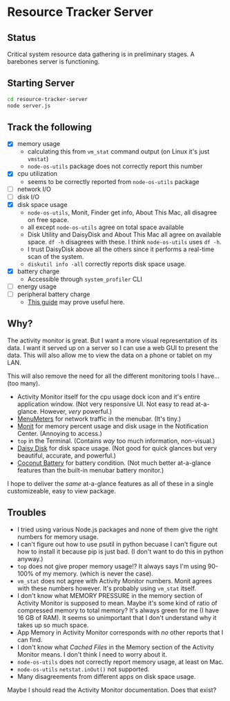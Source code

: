 # Resource Tracker Server

## Status

Critical system resource data gathering is in preliminary stages. A barebones server is functioning.

## Starting Server

```Bash
cd resource-tracker-server
node server.js
```

## Track the following

- [x] memory usage
  * calculating this from ``vm_stat`` command output (on Linux it's just ``vmstat``)
  * ``node-os-utils`` package does not correctly report this number
- [x] cpu utilization
  * seems to be correctly reported from ``node-os-utils`` package
- [ ] network I/O
- [ ] disk I/O
- [x] disk space usage
  * ``node-os-utils``, Monit, Finder get info, About This Mac, all disagree on free space.
  * all except ``node-os-utils`` agree on total space available
  * Disk Utility and DaisyDisk and About This Mac all agree on available space. ``df -h`` disagrees with these. I think ``node-os-utils`` uses ``df -h``.
  * I trust DaisyDisk above all the others since it performs a real-time scan of the system.
  * ``diskutil info -all`` correctly reports disk space usage.
- [x] battery charge
  * Accessible through ``system_profiler`` CLI
- [ ] energy usage
- [ ] peripheral battery charge
  * [This guide](http://osxdaily.com/2014/05/18/how-to-check-bluetooth-keyboard-battery-levels-from-the-command-line-on-mac-os-x/) may prove useful here.

## Why?

The activity monitor is great. But I want a more visual representation of its data. I want it served up on a server so I can use a web GUI to present the data. This will also allow me to view the data on a phone or tablet on my LAN.

This will also remove the need for all the different monitoring tools I have... (too many).
  * Activity Monitor itself for the cpu usage dock icon and it's entire application window. (Not very responsive UI. Not easy to read at-a-glance. However, *very* powerful.)
  * [MenuMeters](https://github.com/yujitach/MenuMeters) for network traffic in the menubar. (It's tiny.)
  * [Monit](https://mmonit.com/widget/) for memory percent usage and disk usage in the Notification Center. (Annoying to access.)
  * ``top`` in the Terminal. (Contains *way* too much information, non-visual.)
  * [Daisy Disk](https://daisydiskapp.com) for disk space usage. (Not good for quick glances but very beautiful, accurate, and powerful.)
  * [Coconut Battery](https://www.coconut-flavour.com/coconutbattery/) for battery condition. (Not much better at-a-glance features than the built-in menubar battery monitor.)

I hope to deliver the *same* at-a-glance features as all of these in a single customizeable, easy to view package.

## Troubles

  * I tried using various Node.js packages and none of them give the right numbers for memory usage.
  * I can't figure out how to use psutil in python becuase I can't figure out how to install it because pip is just bad. (I don't want to do this in python anyway.)
  * ``top`` does not give proper memory usage!? It always says I'm using 90-100% of my memory. (which is never the case).
  * ``vm_stat`` does not agree with Activity Monitor numbers. Monit agrees with these numbers however. It's probably using ``vm_stat`` itself.
  * I don't know what MEMORY PRESSURE in the memory section of Activity Monitor is supposed to mean. Maybe it's some kind of ratio of compressed memory to total memory? It's always green for me (I have 16 GB of RAM). It seems so unimportant that I don't understand why it takes up so much space.
  * App Memory in Activity Monitor corresponds with *no* other reports that I can find.
  * I don't know what *Cached Files* in the Memory section of the Activity Monitor means. I don't think I need to worry about it.
  * ``node-os-utils`` does not correctly report memory usage, at least on Mac.
  * ``node-os-utils`` ``netstat.inOut()`` not supported.
  * Many disagreements from different apps on disk space usage.

Maybe I should read the Activity Monitor documentation. Does that exist?